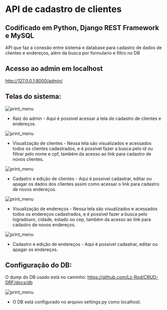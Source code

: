 # API de cadastro de clientes
## Codificado em Python, Django REST Framework e MySQL
API que faz a conexão entre sistema e database para cadastro de dados de clientes e endereços, além da busca por formulario e filtro no DB

## Acesso ao admin em localhost
http://127.0.0.1:8000/admin/

## Telas do sistema:
![print_menu](https://github.com/Lz-Rod/CRUD-DRF/docs/img/tela-raiz-admin.PNG)
- Raiz do admin - Aqui é possível acessar a tela de cadastro de clientes e endereços.

![print_menu](https://github.com/Lz-Rod/CRUD-DRF/docs/img/tela-vis-cli.PNG)
- Visualização de clientes - Nessa tela são visualizados e acessados todos os clientes cadastrados, e é possivel fazer a busca pelo id ou filtrar pelo nome e cpf, também da acesso ao link para cadastro de novos clientes.

![print_menu](https://github.com/Lz-Rod/CRUD-DRF/docs/img/tela-cad-ed-cli.PNG)
- Cadastro e edição de clientes - Aqui é possivel cadastrar, editar ou apagar os dados dos clientes assim como acessar o link para cadastro de novos endereços.

![print_menu](https://github.com/Lz-Rod/CRUD-DRF/docs/img/tela-vis-end.PNG)
- Visualização de endereços - Nessa tela são visualizados e acessados todos os endereços cadastrados, e é possivel fazer a busca pelo logradouro, cidade, estado ou cep, também da acesso ao link para cadastro de novos endereços.

![print_menu](https://github.com/Lz-Rod/CRUD-DRF/docs/img/tela-cad-ed-end.PNG)
- Cadastro e edição de endereços - Aqui é possivel cadastrar, editar ou apagar os endereços.

## Configuração do DB:
O dump do DB usado está no caminho: https://github.com/Lz-Rod/CRUD-DRF/docs/db

![print_menu](https://github.com/Lz-Rod/CRUD-DRF/docs/img/acesso-db-localhost.PNG)
- O DB está configurado no arquivo settings.py como localhost.
